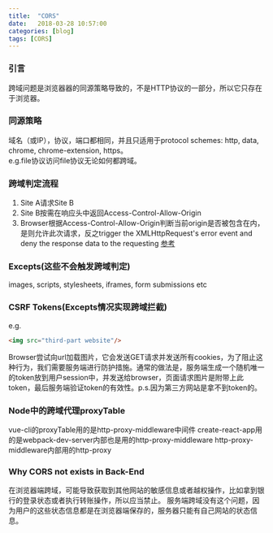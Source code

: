 ```yaml
---
title:  "CORS"
date:   2018-03-28 10:57:00
categories: [blog]
tags: [CORS]
---
```


### 引言
跨域问题是浏览器器的同源策略导致的，不是HTTP协议的一部分，所以它只存在于浏览器。

### 同源策略
域名（或IP），协议，端口都相同，并且只适用于protocol schemes: http, data, chrome, chrome-extension, https。  
e.g.file协议访问file协议无论如何都跨域。

### 跨域判定流程
1. Site A请求Site B
2. Site B按需在响应头中返回Access-Control-Allow-Origin
3. Browser根据Access-Control-Allow-Origin判断当前origin是否被包含在内，是则允许此次请求，反之trigger the XMLHttpRequest's error event and deny the response data to the requesting
[参考](1)

### Excepts(这些不会触发跨域判定)
images, scripts, stylesheets, iframes, form submissions etc

### CSRF Tokens(Excepts情况实现跨域拦截)
e.g.
```html
<img src="third-part website"/>
```
Browser尝试向url加载图片，它会发送GET请求并发送所有cookies，为了阻止这种行为，我们需要服务端进行防护措施。通常的做法是，服务端生成一个随机唯一的token放到用户session中，并发送给browser，页面请求图片是附带上此token，最后服务端验证token的有效性。p.s.因为第三方网站是拿不到token的。

### Node中的跨域代理proxyTable
vue-cli的proxyTable用的是http-proxy-middleware中间件
create-react-app用的是webpack-dev-server内部也是用的http-proxy-middleware
http-proxy-middleware内部用的http-proxy

### Why CORS not exists in Back-End
在浏览器端跨域，可能导致获取到其他网站的敏感信息或者越权操作，比如拿到银行的登录状态或者执行转账操作，所以应当禁止。
服务端跨域没有这个问题，因为用户的这些状态信息都是在浏览器端保存的，服务器只能有自己网站的状态信息。

[1]: https://stackoverflow.com/questions/10636611/how-does-access-control-allow-origin-header-work/10636765#10636765
[2]: https://en.wikipedia.org/wiki/Cross-origin_resource_sharing
